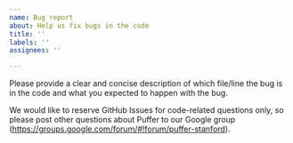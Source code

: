 ```yaml
---
name: Bug report
about: Help us fix bugs in the code
title: ''
labels: ''
assignees: ''

---
```


Please provide a clear and concise description of which file/line the bug is in the code and what you expected to happen with the bug.

We would like to reserve GitHub Issues for code-related questions only, so please post other questions about Puffer to our Google group (https://groups.google.com/forum/#!forum/puffer-stanford).
